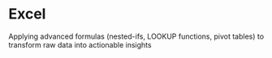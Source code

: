 # Excel
Applying advanced formulas (nested-ifs, LOOKUP functions, pivot tables) to transform raw data into actionable insights
